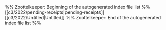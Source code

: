 %% Zoottelkeeper: Beginning of the autogenerated index file list  %%
 [[c3/2022/pending-receipts|pending-receipts]]
 [[c3/2022/Untitled|Untitled]]
%% Zoottelkeeper: End of the autogenerated index file list  %%
